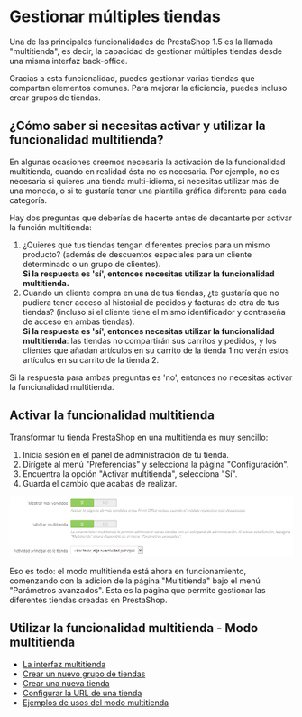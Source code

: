 # Gestionar múltiples tiendas

Una de las principales funcionalidades de PrestaShop 1.5 es la llamada "multitienda", es decir, la capacidad de gestionar múltiples tiendas desde una misma interfaz back-office.

Gracias a esta funcionalidad, puedes gestionar varias tiendas que compartan elementos comunes. Para mejorar la eficiencia, puedes incluso crear grupos de tiendas.

## ¿Cómo saber si necesitas activar y utilizar la funcionalidad multitienda? <a href="#gestionarmultiplestiendas-comosabersinecesitasactivaryutilizarlafuncionalidadmultitienda" id="gestionarmultiplestiendas-comosabersinecesitasactivaryutilizarlafuncionalidadmultitienda"></a>

En algunas ocasiones creemos necesaria la activación de la funcionalidad multitienda, cuando en realidad ésta no es necesaria. Por ejemplo, no es necesaria si quieres una tienda multi-idioma, si necesitas utilizar más de una moneda, o si te gustaría tener una plantilla gráfica diferente para cada categoría.

Hay dos preguntas que deberías de hacerte antes de decantarte por activar la función multitienda:

1. ¿Quieres que tus tiendas tengan diferentes precios para un mismo producto? (además de descuentos especiales para un cliente determinado o un grupo de clientes).\
   &#x20;**Si la respuesta es 'sí', entonces necesitas utilizar la funcionalidad multitienda.**
2. Cuando un cliente compra en una de tus tiendas, ¿te gustaría que no pudiera tener acceso al historial de pedidos y facturas de otra de tus tiendas? (incluso si el cliente tiene el mismo identificador y contraseña de acceso en ambas tiendas).\
   &#x20;**Si la respuesta es 'sí', entonces necesitas utilizar la funcionalidad multitienda**: las tiendas no compartirán sus carritos y pedidos, y los clientes que añadan artículos en su carrito de la tienda 1 no verán estos artículos en su carrito de la tienda 2.

Si la respuesta para ambas preguntas es 'no', entonces no necesitas activar la funcionalidad multitienda.

## Activar la funcionalidad multitienda <a href="#gestionarmultiplestiendas-activarlafuncionalidadmultitienda" id="gestionarmultiplestiendas-activarlafuncionalidadmultitienda"></a>

Transformar tu tienda PrestaShop en una multitienda es muy sencillo:

1. Inicia sesión en el panel de administración de tu tienda.
2. Dirígete al menú "Preferencias" y selecciona la página "Configuración".
3. Encuentra la opción "Activar multitienda", selecciona "Sí".
4. Guarda el cambio que acabas de realizar.

![](../../../.gitbook/assets/30245199.png)

Eso es todo: el modo multitienda está ahora en funcionamiento, comenzando con la adición de la página "Multitienda" bajo el menú "Parámetros avanzados". Esta es la página que permite gestionar las diferentes tiendas creadas en PrestaShop.

## Utilizar la funcionalidad multitienda - Modo multitienda <a href="#gestionarmultiplestiendas-utilizarlafuncionalidadmultitienda-modomultitienda" id="gestionarmultiplestiendas-utilizarlafuncionalidadmultitienda-modomultitienda"></a>

* [La interfaz multitienda](la-interfaz-multitienda.md)
* [Crear un nuevo grupo de tiendas](crear-un-nuevo-grupo-de-tiendas.md)
* [Crear una nueva tienda](crear-una-nueva-tienda.md)
* [Configurar la URL de una tienda](configurar-la-url-de-una-tienda.md)
* [Ejemplos de usos del modo multitienda](ejemplos-de-usos-del-modo-multitienda.md)
